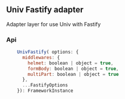 ## Univ Fastify adapter

Adapter layer for use Univ with Fastify

### Api

```javascript
    UnivFastify( options: {
      middlewares: {
        helmet: boolean | object = true,
        formBody: boolean | object = true,
        multiPart: boolean | object = true
      },
      ...FastifyOptions
    }): FrameworkInstance
```
